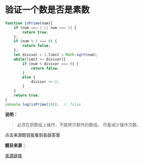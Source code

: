 # 验证一个数是否是素数

```js
function isPrime(num){
    if (num === 2 || num === 3) {
        return true;
    };
    if (num % 2 === 0) {
        return false;
    };
    let divisor = 3,limit = Math.sqrt(num);
    while(limit >= divisor){
        if (num % divisor === 0) {
            return false;
        }
        else {
            divisor += 2;
        }
    }
    return true;
}
console.log(isPrime(30));  // false
```

**说明：**
> 必须在原数组上操作，不能拷贝额外的数组。
> 尽量减少操作次数。

点击来源题目能看到各路答案

**题目来源：**

[来源链接](https://mp.weixin.qq.com/s/VjCEqQCyLxlmaxFe1TWjnQ)
